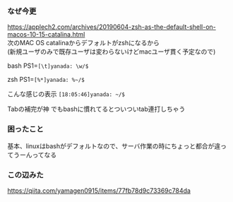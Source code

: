 ### なぜ今更
https://applech2.com/archives/20190604-zsh-as-the-default-shell-on-macos-10-15-catalina.html  
次のMAC OS catalinaからデフォルトがzshになるから  
(新規ユーザのみで既存ユーザは変わらないけどmacユーザ貫く予定なので)

bash
PS1=`[\t]yanada: \w/$`

zsh
PS1=`[%*]yanada: %~/$ `

こんな感じの表示 `[18:05:46]yanada: ~/$`

Tabの補完が神
  でもbashに慣れてるとついついtab連打しちゃう
  

### 困ったこと
基本、linuxはbashがデフォルトなので、サーバ作業の時にちょっと都合が違ってうーんってなる

### この辺みた
https://qiita.com/yamagen0915/items/77fb78d9c73369c784da
